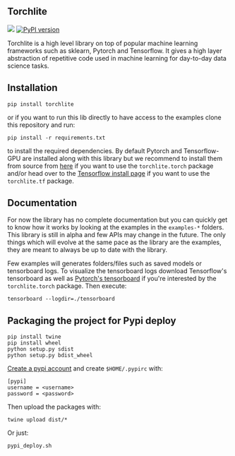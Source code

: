 ## Torchlite
![](./docs/sources/img/logo.png)
[![PyPI version](https://badge.fury.io/py/torchlite.svg)](https://badge.fury.io/py/torchlite)

Torchlite is a high level library on top of popular machine learning frameworks such as
sklearn, Pytorch and Tensorflow.
It gives a high layer abstraction of repetitive code used in machine learning for day-to-day data science tasks.

## Installation

```
pip install torchlite
```

or if you want to run this lib directly to have access to the examples clone this repository and run:

```
pip install -r requirements.txt
```

to install the required dependencies.
By default Pytorch and Tensorflow-GPU are installed along with this library but we recommend
to install them from source from [here](http://pytorch.org/) if you want to use the `torchlite.torch`
package and/or head over to the [Tensorflow install page](https://www.tensorflow.org/install/) if you want to
use the `torchlite.tf` package.

## Documentation

For now the library has no complete documentation but you can quickly get to know how
it works by looking at the examples in the `examples-*` folders. This library is still in
alpha and few APIs may change in the future. The only things which will evolve at the same
pace as the library are the examples, they are meant to always be up to date with
the library.

Few examples will generates folders/files such as saved models or tensorboard logs.
To visualize the tensorboard logs download Tensorflow's tensorboard as well as 
[Pytorch's tensorboard](https://github.com/lanpa/tensorboard-pytorch) if you're interested by
the `torchlite.torch` package. Then execute:
```
tensorboard --logdir=./tensorboard
```

## Packaging the project for Pypi deploy

```
pip install twine
pip install wheel
python setup.py sdist
python setup.py bdist_wheel
```

[Create a pypi account](https://packaging.python.org/tutorials/distributing-packages/#id76) and create `$HOME/.pypirc` with:
```
[pypi]
username = <username>
password = <password>
```

Then upload the packages with:
```
twine upload dist/*
```

Or just:
```
pypi_deploy.sh
```
